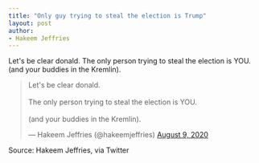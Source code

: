 ```yaml
---
title: "Only guy trying to steal the election is Trump"
layout: post
author:
- Hakeem Jeffries
---
```


Let's be clear donald. The only person trying to steal the election is YOU. (and your buddies in the Kremlin).

<blockquote class="twitter-tweet"><p lang="en" dir="ltr">Let's be clear donald.<br><br>The only person trying to steal the election is YOU.<br><br>(and your buddies in the Kremlin).</p>&mdash; Hakeem Jeffries (@hakeemjeffries) <a href="https://twitter.com/hakeemjeffries/status/1292286591889801218?ref_src=twsrc%5Etfw">August 9, 2020</a></blockquote> <script async src="https://platform.twitter.com/widgets.js" charset="utf-8"></script>

Source: Hakeem Jeffries, via Twitter
